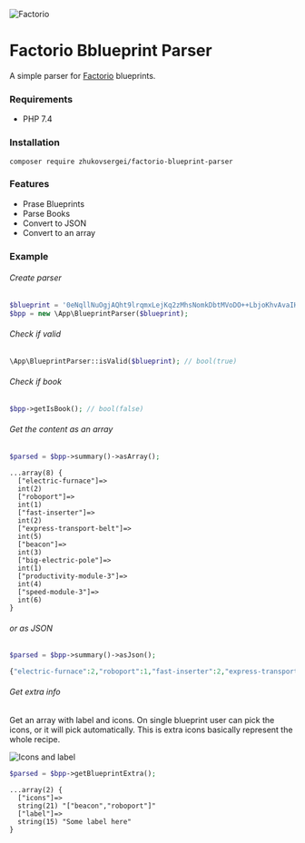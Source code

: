 ![Factorio](https://factorio.com/static/img/factorio-logo.png)
# Factorio Bblueprint Parser
A simple parser for [Factorio](https://factorio.com/) blueprints.

### Requirements
* PHP 7.4

### Installation
```
composer require zhukovsergei/factorio-blueprint-parser
```

### Features
* Prase Blueprints
* Parse Books
* Convert to JSON
* Convert to an array

### Example
###### Create parser

```php
$blueprint = '0eNqllNuOgjAQht9lrqmxLejKq2zMhsNomkDbtMVoDO++LbjoKhvAvaIH5vv/mbZzhbxqUBshHaRXEIWSFtLPK1hxlFkV1txFI6QgHNYQgczqMMsx879CG4GQJZ4hpW00GWRUrrQy7iGMtfsIUDrhBPbC3eTyJZs6R+O5QzRWWDgjCnJojMwK9FytrA/0Pryih5E4gkv4BL5XtmFdG1U2hRMnTyW1H1dIeBAOhp/E2BIx+k8x/lqXFxG2SnoVvkrGGPHAOGTWESEtGuc3/iwN825LYXxy3V48wkxmM+ls5uZe2LM2aC1xJpM2JE1yrEYyJ7fE6W84G4Fvn2/lK4x3MPp4VFYjllNn9LHcdzzb9245nM+G0/VkVdZvFoXS5cbZfONsOZ3+0Md4fLIQ794Oen9+uTiSoWdoVY01DH57zHF4y/teLIQODTiCExrbRWz5mu42jPLtpm2/ARxU4FE=';
$bpp = new \App\BlueprintParser($blueprint);
```
###### Check if valid

```php
\App\BlueprintParser::isValid($blueprint); // bool(true)
```

###### Check if book

```php
$bpp->getIsBook(); // bool(false)
```

###### Get the content as an array
```php
$parsed = $bpp->summary()->asArray();
```

```
...array(8) {
  ["electric-furnace"]=>
  int(2)
  ["roboport"]=>
  int(1)
  ["fast-inserter"]=>
  int(2)
  ["express-transport-belt"]=>
  int(5)
  ["beacon"]=>
  int(3)
  ["big-electric-pole"]=>
  int(1)
  ["productivity-module-3"]=>
  int(4)
  ["speed-module-3"]=>
  int(6)
}
```

###### or as JSON

```php
$parsed = $bpp->summary()->asJson();
```

```php
{"electric-furnace":2,"roboport":1,"fast-inserter":2,"express-transport-belt":5,"beacon":3,"big-electric-pole":1,"productivity-module-3":4,"speed-module-3":6}
```

###### Get extra info
Get an array with label and icons.
On single blueprint user can pick the icons, or it will pick automatically.
This is extra icons basically represent the whole recipe.

![Icons and label](https://sun6-13.userapi.com/B1oRZgOu88Djf2n4d3BJNM-RAG3vIJStUTTlLQ/uVp36T0mzco.jpg)

```php
$parsed = $bpp->getBlueprintExtra();
```

```
...array(2) {
  ["icons"]=>
  string(21) "["beacon","roboport"]"
  ["label"]=>
  string(15) "Some label here"
}
```